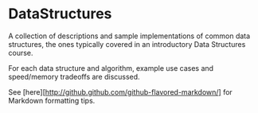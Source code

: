 DataStructures
==============

A collection of descriptions and sample implementations of common data structures, the ones typically
  covered in an introductory Data Structures course.

For each data structure and algorithm, example use cases and speed/memory tradeoffs are discussed.

See [here][http://github.github.com/github-flavored-markdown/] for Markdown formatting tips.
